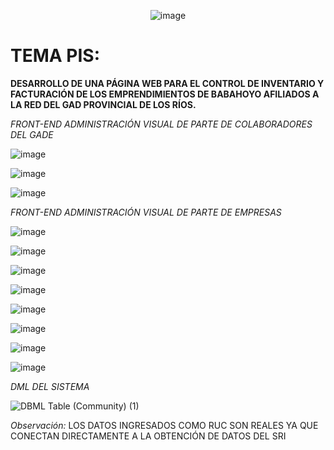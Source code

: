 <center style="text-align: center">

![image](https://github.com/carloscolchinec/pis-istb232/assets/75394232/d0c3355a-c3a4-43b0-a587-01b2131d88fc)

</center>


# TEMA PIS: 
**DESARROLLO DE UNA PÁGINA WEB PARA EL CONTROL DE INVENTARIO Y FACTURACIÓN DE LOS EMPRENDIMIENTOS DE BABAHOYO AFILIADOS A LA RED DEL GAD PROVINCIAL DE LOS RÍOS.**

*FRONT-END ADMINISTRACIÓN VISUAL DE PARTE DE COLABORADORES DEL GADE*

![image](https://github.com/carloscolchinec/pis-istb232/assets/75394232/a7310713-6fa4-4c14-96f2-fce7b5e55ef1)

![image](https://github.com/carloscolchinec/pis-istb232/assets/75394232/f7490bad-b41d-4c34-a90e-e7b534ef7b11)

![image](https://github.com/carloscolchinec/pis-istb232/assets/75394232/27f3f80c-b142-40d5-9abc-4e1808da1e61)


*FRONT-END ADMINISTRACIÓN VISUAL DE PARTE DE EMPRESAS*

![image](https://github.com/carloscolchinec/pis-istb232/assets/75394232/6f17f3f7-fdca-469a-99d1-371bc68d2344)

![image](https://github.com/carloscolchinec/pis-istb232/assets/75394232/feaa0da3-acd8-4587-8873-a8637347acb9)

![image](https://github.com/carloscolchinec/pis-istb232/assets/75394232/f035c141-4f71-48a2-9a79-b2e8dcd94b12)

![image](https://github.com/carloscolchinec/pis-istb232/assets/75394232/4e5a84a7-df69-4213-b1fe-3b73c6b76159)

![image](https://github.com/carloscolchinec/pis-istb232/assets/75394232/b0b5d69f-19af-4c9e-8719-7ed92aaaf745)

![image](https://github.com/carloscolchinec/pis-istb232/assets/75394232/75e234a4-3903-45f5-b24b-65f822d8014a)

![image](https://github.com/carloscolchinec/pis-istb232/assets/75394232/5f6613ba-12b3-4a81-9738-39f35752ff9f)

![image](https://github.com/carloscolchinec/pis-istb232/assets/75394232/98330a59-50c0-4670-9e3b-fd706d2b744b)

*DML DEL SISTEMA*

![DBML Table (Community) (1)](https://github.com/carloscolchinec/pis-istb232/assets/75394232/75921eba-5645-488e-9285-6499fdbaf8ec)


*Observación:* LOS DATOS INGRESADOS COMO RUC SON REALES YA QUE CONECTAN DIRECTAMENTE A LA OBTENCIÓN DE DATOS DEL SRI






